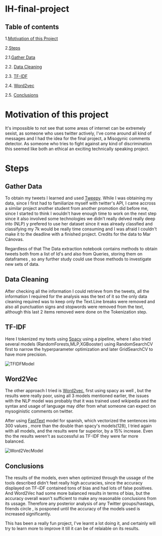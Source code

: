# IH-final-project

## Table of contents
1.[Motivation of this Project](#motivation)

2.[Steps](#steps)

  2.1.[Gather Data](#data)
  
  2.2. [Data Cleaning](#cleaning)
  
  2.3. [TF-IDF](#tfidf)
  
  2.4. [Word2vec](#word2vec)
  
  2.5. [Conclusions](#conclusions)
  
  
<a name="motivation"></a>
# Motivation of this project
It's impossible to not see that some areas of internet can be extremely sexist, as someone who uses twitter actively, I've come around all kind of messages and I had the idea for the final project, a Misogynic comments detector.
As someone who tries to fight against any kind of discrimination this seemed like both an ethical an exciting technically speaking project.

<a name="steps"></a>
# Steps

<a name="data"></a>
## Gather Data
To obtain my tweets I learned and used [Tweepy](https://www.tweepy.org/). While I was obtaining my data, since I first had to familiarize myself with twitter's API, I came accross a similar project another student from another promotion did before me, since I started to think I wouldn't have enough time to work on the next step since it also involved some technologies we didn't really delved really deep into (NLP) y prefered to use her dataset since it was already classfied and classifying my 7k would be really time consuming and I was afraid I couldn't make it to the deadline with a finished project. Credits for the data to Mar Cánovas.

Regardless of that The Data extraction notebook contains methods to obtain tweets both from a list of Id's and also from Queries, storing them on dataframes , so any further study could use those methods to investigate new sets of data.

<a name="cleaning"></a>
## Data Cleaning

After checking all the information I could retrieve from the tweets, all the information I required for the analysis was the text of it so the only data cleaning required was to keep only the Text.Line breaks were removed and also all punctuation signs and stopwords were removed from the text, although this last 2 items removed were done on the Tokenization step.

<a name="tfidf"></a>
## TF-IDF

Here I tokenized my texts using [Spacy](https://spacy.io/) using a pipeline, where I also tried several models (RandomForests,MLP,XGBooster) using RandomSearchCV first to narrow the hyperparameter optimization and later GridSearchCV to have more precision.


![TFIDFModel](https://i.gyazo.com/ec6f19874f4af6a9f64f1a96f992a2cc.png "TF-IDF + RandomForest")

<a name="word2vec"></a>
## Word2Vec

The other approach I tried is [Word2vec](https://en.wikipedia.org/wiki/Word2vec/), first using spacy as well , but the results were really poor, using all 3 models mentioned earlier, the issues with the NLP model was probably that it was trained used wikipedia and the syntax and usage of language may difer from what someone can expect on mysoginistic comments on twitter. 

After using [FastText](https://fasttext.cc/) model for spanish, which vectorized the sentences into 300 values , more than the double than spacy's models(128), I tried again with all models, and the results were far superior, by a 15% increase. Even tho the results weren't as successful as TF-IDF they were far more balanced.

![Word2VecModel](https://i.gyazo.com/408780c5606095685f05fe53af1430ca.png "Word2Vec + MLP")

<a name="conclusions"></a>
## Conclusions

The results of the models, even when optimized through the ussage of the tools described didn't feet really high accuracies, since the accuracy displayed on TF-iDF contained tons of bias and had lots of false positives. And Word2Vec had some more balanced results in terms of bias, but the accuracy overall wasn't sufficient to make any reasonable conclusions from its ussage. Therefore any posterior analysis of any Twitter groups/hastags, friends circle , is posponed until the accuracy of the models used is increased significantly.

This has been a really fun project, I've learnt a lot doing it, and certainly will try to learn more to improve it till it can be of relaiable on its results.
